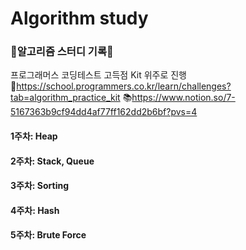 # Algorithm study

### 📝알고리즘 스터디 기록📝

프로그래머스 코딩테스트 고득점 Kit 위주로 진행  
🔗https://school.programmers.co.kr/learn/challenges?tab=algorithm_practice_kit
📚https://www.notion.so/7-5167363b9cf94dd4af77ff162dd2b6bf?pvs=4

#### 1주차: Heap

#### 2주차: Stack, Queue

#### 3주차: Sorting

#### 4주차: Hash

#### 5주차: Brute Force
